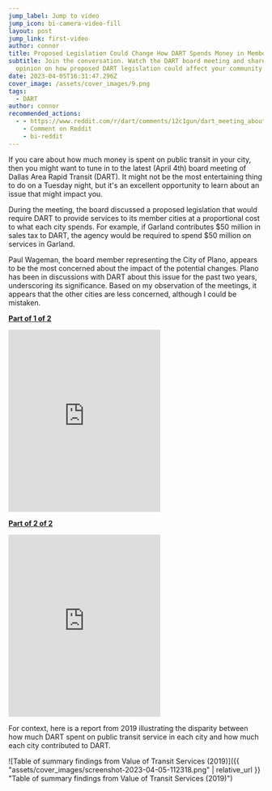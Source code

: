 ```yaml
---
jump_label: Jump to video
jump_icon: bi-camera-video-fill
layout: post
jump_link: first-video
author: connor
title: Proposed Legislation Could Change How DART Spends Money in Member Cities
subtitle: Join the conversation. Watch the DART board meeting and share your
  opinion on how proposed DART legislation could affect your community.
date: 2023-04-05T16:31:47.296Z
cover_image: /assets/cover_images/9.png
tags:
  - DART
author: connor
recommended_actions:
  - - https://www.reddit.com/r/dart/comments/12c1gun/dart_meeting_about_state_legislation_regarding/
    - Comment on Reddit
    - bi-reddit
---
```

If you care about how much money is spent on public transit in your city, then you might want to tune in to the latest (April 4th) board meeting of Dallas Area Rapid Transit (DART). It might not be the most entertaining thing to do on a Tuesday night, but it's an excellent opportunity to learn about an issue that might impact you.

During the meeting, the board discussed a proposed legislation that would require DART to provide services to its member cities at a proportional cost to what each city spends. For example, if Garland contributes $50 million in sales tax to DART, the agency would be required to spend $50 million on services in Garland.

Paul Wageman, the board member representing the City of Plano, appears to be the most concerned about the impact of the potential changes. Plano has been in discussions with DART about this issue for the past two years, underscoring its significance. Based on my observation of the meetings, it appears that the other cities are less concerned, although I could be mistaken.

[**Part of 1 of 2**](https://dart.swagit.com/play/04042023-772/9/)

<iframe title="Swagit Video Player" height="360" src="https://dart.swagit.com/e/04042023-772/9/" frameborder="0" allowfullscreen id="first-video"></iframe>

[**Part of 2 of 2**](https://dart.swagit.com/play/04042023-772/19/)

<iframe title="Swagit Video Player" height="360" src="https://dart.swagit.com/e/04042023-772/19/" frameborder="0" allowfullscreen></iframe>

For context, here is a report from 2019 illustrating the disparity between how much DART spent on public transit service in each city and how much each city contributed to DART.

![Table of summary findings from Value of Transit Services (2019)]({{ "assets/cover_images/screenshot-2023-04-05-112318.png" | relative_url }} "Table of summary findings from Value of Transit Services (2019)")
